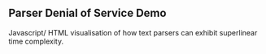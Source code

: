 Parser Denial of Service Demo
------------------------------

Javascript/ HTML visualisation of how text parsers can exhibit superlinear time complexity.
